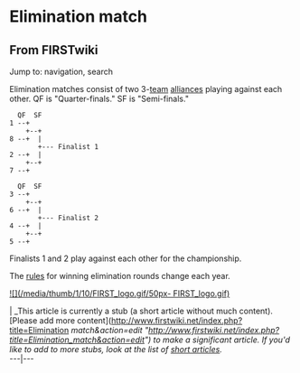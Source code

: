 # Elimination match

## From FIRSTwiki

Jump to: navigation, search

Elimination matches consist of two 3-[team](Team "Team") [alliances](Alliance "Alliance") playing against each other. QF is "Quarter-finals." SF is "Semi-finals."

```
  QF  SF  
1 --+
    +--+
8 --+  |
       +--- Finalist 1
2 --+  |
    +--+
7 --+

  QF  SF  
3 --+
    +--+
6 --+  |
       +--- Finalist 2
4 --+  |
    +--+
5 --+
```

Finalists 1 and 2 play against each other for the championship.

The [rules](/index.php?title=Rules&action=edit "Rules") for winning elimination rounds change each year.

[![](/media/thumb/1/10/FIRST_logo.gif/50px-
FIRST_logo.gif)](Image:FIRST_logo.gif)

| _This article is currently a stub (a short article without much content). [Please add more content](http://www.firstwiki.net/index.php?title=Elimination
_match&action=edit "http://www.firstwiki.net/index.php?title=Elimination_match&action=edit") to make a significant article. If you'd like to add to more stubs, look at the list of [short articles](Special:Shortpages "Special:Shortpages")._<br>
---|---
